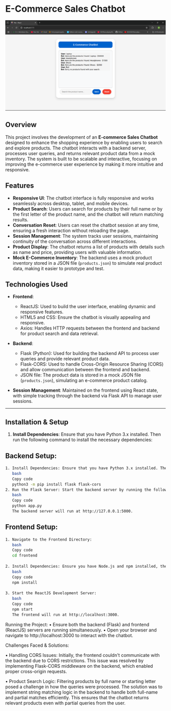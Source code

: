 # E-Commerce Sales Chatbot
![image alt](https://github.com/Pradyumna-1/chatBot/blob/a8d0b62eb415054e140de11fc7b6940d94af5c4b/image.png)
## Overview

This project involves the development of an **E-commerce Sales Chatbot** designed to enhance the shopping experience by enabling users to search and explore products. The chatbot interacts with a backend server, processes user queries, and returns relevant product data from a mock inventory. The system is built to be scalable and interactive, focusing on improving the e-commerce user experience by making it more intuitive and responsive.

## Features

- **Responsive UI**: The chatbot interface is fully responsive and works seamlessly across desktop, tablet, and mobile devices.
- **Product Search**: Users can search for products by their full name or by the first letter of the product name, and the chatbot will return matching results.
- **Conversation Reset**: Users can reset the chatbot session at any time, ensuring a fresh interaction without reloading the page.
- **Session Management**: The system tracks user sessions, maintaining continuity of the conversation across different interactions.
- **Product Display**: The chatbot returns a list of products with details such as name and price, providing users with valuable information.
- **Mock E-Commerce Inventory**: The backend uses a mock product inventory stored in a JSON file (`products.json`) to simulate real product data, making it easier to prototype and test.

## Technologies Used

- **Frontend**:
  - ReactJS: Used to build the user interface, enabling dynamic and responsive features.
  - HTML5 and CSS: Ensure the chatbot is visually appealing and responsive.
  - Axios: Handles HTTP requests between the frontend and backend for product search and data retrieval.

- **Backend**:
  - Flask (Python): Used for building the backend API to process user queries and provide relevant product data.
  - Flask-CORS: Used to handle Cross-Origin Resource Sharing (CORS) and allow communication between the frontend and backend.
  - JSON file: The product data is stored in a mock JSON file (`products.json`), simulating an e-commerce product catalog.

- **Session Management**: Maintained on the frontend using React state, with simple tracking through the backend via Flask API to manage user sessions.

---

## Installation & Setup

1. **Install Dependencies**: Ensure that you have Python 3.x installed. Then run the following command to install the necessary dependencies:

## Backend Setup:
```bash
1. Install Dependencies: Ensure that you have Python 3.x installed. Then run the following command to install the necessary dependencies:
   bash
   Copy code
   python3 -m pip install flask flask-cors
2. Run the Flask Server: Start the backend server by running the following command:
   bash
   Copy code
   python app.py
   The backend server will run at http://127.0.0.1:5000.
```
## Frontend Setup:
```bash
1. Navigate to the Frontend Directory:
   bash
   Copy code
   cd frontend

2. Install Dependencies: Ensure you have Node.js and npm installed, then run:
   bash
   Copy code
   npm install

3. Start the ReactJS Development Server:
   bash
   Copy code
   npm start
   The frontend will run at http://localhost:3000.
```
Running the Project:
• Ensure both the backend (Flask) and frontend (ReactJS) servers are running simultaneously.
• Open your browser and navigate to http://localhost:3000 to interact with the chatbot.

Challenges Faced & Solutions:

• Handling CORS Issues: Initially, the frontend couldn't communicate with the backend due to CORS restrictions. This issue was resolved by implementing Flask-CORS middleware on the backend, which enabled proper cross-origin requests.

• Product Search Logic: Filtering products by full name or starting letter posed a challenge in how the queries were processed. The solution was to implement string matching logic in the backend to handle both full-name and partial matches efficiently. This ensures that the chatbot returns relevant products even with partial queries from the user.
